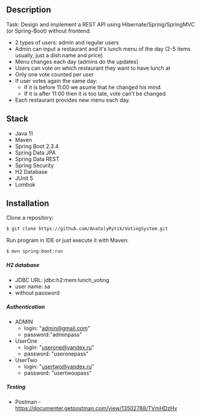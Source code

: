 Description
------------
Task: Design and implement a REST API using Hibernate/Spring/SpringMVC (or Spring-Boot) without frontend.

 * 2 types of users: admin and regular users
 * Admin can input a restaurant and it's lunch menu of the day (2-5 items usually, just a dish name and price)
 * Menu changes each day (admins do the updates)
 * Users can vote on which restaurant they want to have lunch at
 * Only one vote counted per user
 * If user votes again the same day:
    - If it is before 11:00 we asume that he changed his mind.
    - If it is after 11:00 then it is too late, vote can't be changed
 * Each restaurant provides new menu each day.
 
Stack
------------
* Java 11
* Maven
* Spring Boot 2.3.4
* Spring Data JPA
* Spring Data REST
* Spring Security
* H2 Database
* JUnit 5
* Lombok

Installation
------------
Clone a repository:
```sh
$ git clone https://github.com/AnatolyRytik/VotingSystem.git
```

 Run program in IDE or just execute it with Maven:

```sh
$ mvn spring-boot:run
```

##### H2 database
* JDBC URL: jdbc:h2:mem:lunch_voting
* user name: sa
* without password 

##### Authentication
* ADMIN  
    * login: "admin@gmail.com"
    * password:"adminpass"
* UserOne
    * login: "userone@yandex.ru"
    * password: "useronepass"
* UserTwo 
    * login: "usertwo@yandex.ru"
    * password: "usertwoopass"

##### Testing
* Postman - https://documenter.getpostman.com/view/13502788/TVmHDzHv